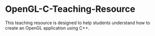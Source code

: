 # OpenGL-C-Teaching-Resource
This teaching resource is designed to help students understand how to create an OpenGL application using C++.
